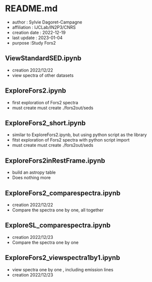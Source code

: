 # README.md

- author : Sylvie Dagoret-Campagne
- affiliation : IJCLab/IN2P3/CNRS
- creation date : 2022-12-19
- last update : 2023-01-04
- purpose :Study Fors2


## ViewStandardSED.ipynb
- creation 2022/12/22
- view spectra of other datasets

## ExploreFors2.ipynb 
- first exploration of Fors2 spectra
- must create must create ./fors2out/seds

## ExploreFors2_short.ipynb
- similar to ExploreFors2.ipynb, but using python script as the library
- fitst exploration of Fors2 spectra with python script import
- must create must create ./fors2out/seds

## ExploreFors2inRestFrame.ipynb 
- build an astropy table
- Does nothing more

## ExploreFors2_comparespectra.ipynb
- creation 2022/12/22
- Compare the spectra one by one, all together

## ExploreSL_comparespectra.ipynb
- creation 2022/12/23
- Compare the spectra one by one

##  ExploreFors2_viewspectra1by1.ipynb
- view spectra one by one , including emission lines
- creation 2022/12/23

